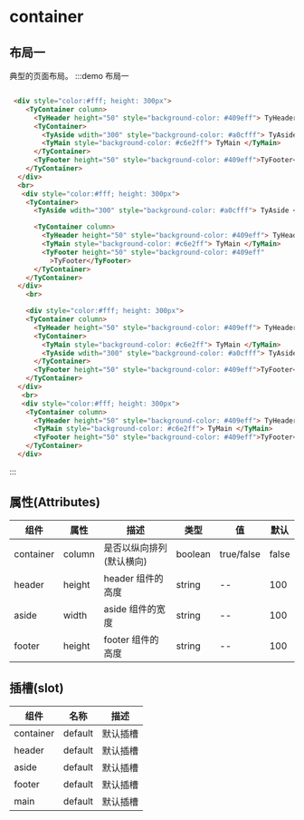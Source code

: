 # container

## 布局一

典型的页面布局。
:::demo 布局一

```html

 <div style="color:#fff; height: 300px">
    <TyContainer column>
      <TyHeader height="50" style="background-color: #409eff"> TyHeader </TyHeader>
      <TyContainer>
        <TyAside wdith="300" style="background-color: #a0cfff"> TyAside </TyAside>
        <TyMain style="background-color: #c6e2ff"> TyMain </TyMain>
      </TyContainer>
      <TyFooter height="50" style="background-color: #409eff">TyFooter</TyFooter>
    </TyContainer>
  </div>
  <br>
   <div style="color:#fff; height: 300px">
    <TyContainer>
      <TyAside wdith="300" style="background-color: #a0cfff"> TyAside </TyAside>

      <TyContainer column>
        <TyHeader height="50" style="background-color: #409eff"> TyHeader </TyHeader>
        <TyMain style="background-color: #c6e2ff"> TyMain </TyMain>
        <TyFooter height="50" style="background-color: #409eff"
          >TyFooter</TyFooter>
      </TyContainer>
    </TyContainer>
  </div>
    <br>

    <div style="color:#fff; height: 300px">
    <TyContainer column>
      <TyHeader height="50" style="background-color: #409eff"> TyHeader </TyHeader>
      <TyContainer>
        <TyMain style="background-color: #c6e2ff"> TyMain </TyMain>
        <TyAside wdith="300" style="background-color: #a0cfff"> TyAside </TyAside>
      </TyContainer>
      <TyFooter height="50" style="background-color: #409eff">TyFooter</TyFooter>
    </TyContainer>
  </div>
   <br>
   <div style="color:#fff; height: 300px">
    <TyContainer column>
      <TyHeader height="50" style="background-color: #409eff"> TyHeader </TyHeader>
      <TyMain style="background-color: #c6e2ff"> TyMain </TyMain>
      <TyFooter height="50" style="background-color: #409eff">TyFooter</TyFooter>
    </TyContainer>
  </div>
```

:::

## 属性(Attributes)

<div class="listTb">

| 组件      | 属性   | 描述                     | 类型    | 值         | 默认  |
| --------- | ------ | ------------------------ | ------- | ---------- | ----- |
| container | column | 是否以纵向排列(默认横向) | boolean | true/false | false |
| header    | height | header 组件的高度        | string  | --         | 100   |
| aside     | width  | aside 组件的宽度         | string  | --         | 100   |
| footer    | height | footer 组件的高度        | string  | --         | 100   |

</div>

## 插槽(slot)

<div class="listTb">

| 组件      | 名称    | 描述     |
| --------- | ------- | -------- |
| container | default | 默认插槽 |
| header    | default | 默认插槽 |
| aside     | default | 默认插槽 |
| footer    | default | 默认插槽 |
| main      | default | 默认插槽 |

</div>
